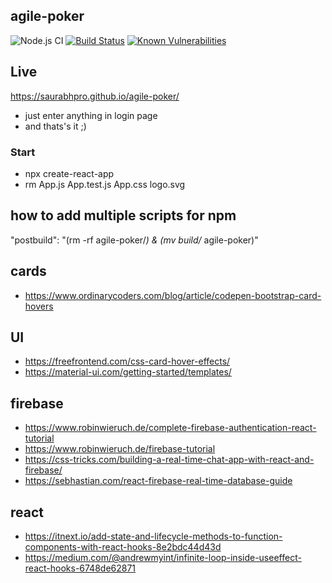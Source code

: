 ## agile-poker

![Node.js CI](https://github.com/saurabhpro/agile-poker/workflows/Node.js%20CI/badge.svg?branch=master)
[![Build Status](https://travis-ci.com/saurabhpro/agile-poker.svg?branch=master)](https://travis-ci.com/saurabhpro/agile-poker)
[![Known Vulnerabilities](https://support.snyk.io/hc/article_attachments/360007063717/uuid-cb438aa4-226e-2109-f901-c59ca233732e-en.png)](https://app.snyk.io/org/saurabhpro/project/28b5af13-51c7-4df7-bf20-f6d12359fabe)<!--
[![Known Vulnerabilities](https://snyk.io/test/github/saurabhpro/agile-poker/badge.svg)](https://snyk.io/test/github/saurabhpro/agile-poker)
-->


## Live
https://saurabhpro.github.io/agile-poker/
- just enter anything in login page
- and thats's it ;)


### Start

- npx create-react-app <app-name>
- rm App.js App.test.js App.css logo.svg

## how to add multiple scripts for npm

"postbuild": "(rm -rf agile-poker/_) & (mv build/_ agile-poker)"

## cards
- https://www.ordinarycoders.com/blog/article/codepen-bootstrap-card-hovers

## UI
- https://freefrontend.com/css-card-hover-effects/
- https://material-ui.com/getting-started/templates/

## firebase
- https://www.robinwieruch.de/complete-firebase-authentication-react-tutorial
- https://www.robinwieruch.de/firebase-tutorial
- https://css-tricks.com/building-a-real-time-chat-app-with-react-and-firebase/
- https://sebhastian.com/react-firebase-real-time-database-guide

## react
- https://itnext.io/add-state-and-lifecycle-methods-to-function-components-with-react-hooks-8e2bdc44d43d
- https://medium.com/@andrewmyint/infinite-loop-inside-useeffect-react-hooks-6748de62871